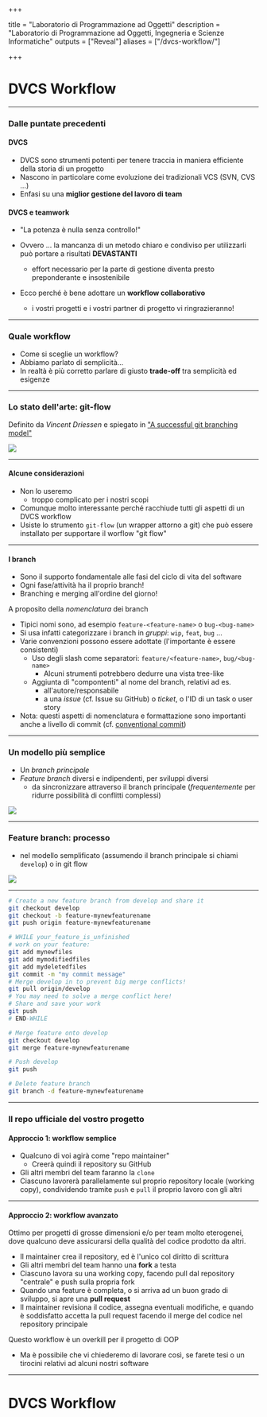  
+++

title = "Laboratorio di Programmazione ad Oggetti"
description = "Laboratorio di Programmazione ad Oggetti, Ingegneria e Scienze Informatiche"
outputs = ["Reveal"]
aliases = ["/dvcs-workflow/"]

+++

# DVCS Workflow

<!-- write-here "cover.md" -->

<!-- end-write -->

---

### Dalle puntate precedenti

#### DVCS


* DVCS sono strumenti potenti per tenere traccia in maniera efficiente della storia di un progetto
* Nascono in particolare come evoluzione dei tradizionali VCS (SVN, CVS ...)
* Enfasi su una **miglior gestione del lavoro di team**


#### DVCS e teamwork

		
* "La potenza è nulla senza controllo!"
* Ovvero ... la mancanza di un metodo chiaro e condiviso per utilizzarli può portare a risultati **DEVASTANTI**
    * effort necessario per la parte di gestione diventa presto preponderante e insostenibile
* Ecco perché è bene adottare un **workflow collaborativo**

    * i vostri progetti e i vostri partner di progetto vi ringrazieranno!

---

### Quale workflow

        
* Come si sceglie un workflow?
* Abbiamo parlato di semplicità...
* In realtà è più corretto parlare di giusto **trade-off** tra semplicità ed esigenze

---

### Lo stato dell'arte: **git-flow** 

Definito da *Vincent Driessen* e spiegato in ["A successful git branching model"](http://nvie.com/posts/a-successful-git-branching-model/)


![](imgs/Git-branching-model.png)

---


#### Alcune considerazioni


* Non lo useremo
    * troppo complicato per i nostri scopi
* Comunque molto interessante perché racchiude tutti gli aspetti di un DVCS workflow
* Usiste lo strumento `git-flow` (un wrapper attorno a git) che può essere installato per supportare il worflow "git flow"

---

#### I branch


* Sono il supporto fondamentale alle fasi del ciclo di vita del software
* Ogni fase/attività ha il proprio branch!
* Branching e merging all'ordine del giorno!

A proposito della *nomenclatura* dei branch

- Tipici nomi sono, ad esempio `feature-<feature-name>` o `bug-<bug-name>`
- Si usa infatti categorizzare i branch in *gruppi*: `wip`, `feat`, `bug` ...
- Varie convenzioni possono essere adottate (l'importante è essere consistenti)
    - Uso degli slash come separatori: `feature/<feature-name>`, `bug/<bug-name>`
        - Alcuni strumenti potrebbero dedurre una vista tree-like
    - Aggiunta di "compontenti" al nome del branch, relativi ad es. 
        - all'autore/responsabile
        - a una *issue* (cf. Issue su GitHub) o *ticket*, o l'ID di un task o user story
- Nota: questi aspetti di nomenclatura e formattazione sono importanti anche a livello di commit (cf. [conventional commit](https://www.conventionalcommits.org/en/v1.0.0/))


---

### Un modello più semplice


* Un *branch principale*
* *Feature branch* diversi e indipendenti, per sviluppi diversi
    * da sincronizzare attraverso il branch principale (*frequentemente* per ridurre possibilità di conflitti complessi)

![](imgs/git-flow-simplified.png)


---

### Feature branch: processo

- nel modello semplificato (assumendo il branch principale si chiami `develop`) o in git flow

![](imgs/feature.png)

---

```bash
# Create a new feature branch from develop and share it
git checkout develop
git checkout -b feature-mynewfeaturename
git push origin feature-mynewfeaturename

# WHILE your_feature_is_unfinished
# work on your feature:
git add mynewfiles
git add mymodifiedfiles
git add mydeletedfiles
git commit -m "my commit message"
# Merge develop in to prevent big merge conflicts!
git pull origin/develop
# You may need to solve a merge conflict here!
# Share and save your work
git push
# END-WHILE

# Merge feature onto develop
git checkout develop
git merge feature-mynewfeaturename

# Push develop
git push

# Delete feature branch
git branch -d feature-mynewfeaturename
```


---

### Il repo ufficiale del vostro progetto

	
#### Approccio 1: workflow semplice

		
* Qualcuno di voi agirà come "repo maintainer"
    * Creerà quindi il repository su GitHub
* Gli altri membri del team faranno la `clone`
* Ciascuno lavorerà parallelamente sul proprio repository locale (working copy), condividendo tramite `push` e `pull` il proprio lavoro con gli altri

---
	
#### Approccio 2: workflow avanzato

Ottimo per progetti di grosse dimensioni e/o per team molto eterogenei, dove qualcuno deve assicurarsi della qualità del codice prodotto da altri.

* Il maintainer crea il repository, ed è l'unico col diritto di scrittura
* Gli altri membri del team hanno una **fork** a testa
* Ciascuno lavora su una working copy, facendo pull dal repository "centrale" e push sulla propria fork
* Quando una feature è completa, o si arriva ad un buon grado di sviluppo, si apre una **pull request**
* Il maintainer revisiona il codice, assegna eventuali modifiche, e quando è soddisfatto accetta la pull request facendo il merge del codice nel repository principale

Questo workflow è un overkill per il progetto di OOP

* Ma è possibile che vi chiederemo di lavorare così, se farete tesi o un tirocini relativi ad alcuni nostri software

---

# DVCS Workflow

<!-- write-here "cover.md" -->

<!-- end-write -->
